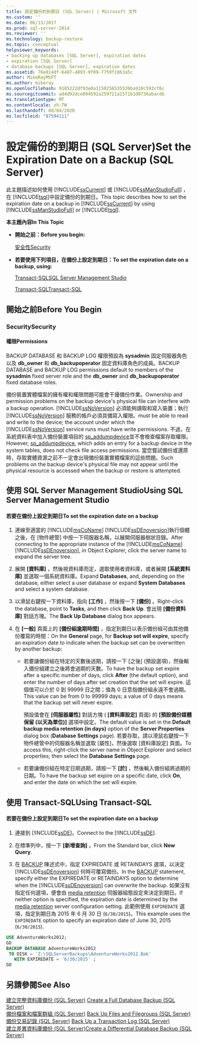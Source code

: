 ```yaml
---
title: 設定備份的到期日 (SQL Server) | Microsoft 文件
ms.custom: ''
ms.date: 06/13/2017
ms.prod: sql-server-2014
ms.reviewer: ''
ms.technology: backup-restore
ms.topic: conceptual
helpviewer_keywords:
- backing up databases [SQL Server], expiration dates
- expiration [SQL Server]
- database backups [SQL Server], expiration dates
ms.assetid: 76e814df-6487-4893-9f09-7759f1863a5c
author: MikeRayMSFT
ms.author: mikeray
ms.openlocfilehash: 9185222df93e0a1150256535526ba910c593cf6c
ms.sourcegitcommit: ad4d92dce894592a259721a1571b1d8736abacdb
ms.translationtype: MT
ms.contentlocale: zh-TW
ms.lasthandoff: 08/04/2020
ms.locfileid: "87594111"
---
```

# <a name="set-the-expiration-date-on-a-backup-sql-server"></a><span data-ttu-id="6b2bb-102">設定備份的到期日 (SQL Server)</span><span class="sxs-lookup"><span data-stu-id="6b2bb-102">Set the Expiration Date on a Backup (SQL Server)</span></span>
  <span data-ttu-id="6b2bb-103">此主題描述如何使用 [!INCLUDE[ssCurrent](../../includes/sscurrent-md.md)] 或 [!INCLUDE[ssManStudioFull](../../includes/ssmanstudiofull-md.md)] ，在 [!INCLUDE[tsql](../../includes/tsql-md.md)]中設定備份的到期日。</span><span class="sxs-lookup"><span data-stu-id="6b2bb-103">This topic describes how to set the expiration date on a backup in [!INCLUDE[ssCurrent](../../includes/sscurrent-md.md)] by using [!INCLUDE[ssManStudioFull](../../includes/ssmanstudiofull-md.md)] or [!INCLUDE[tsql](../../includes/tsql-md.md)].</span></span>  
  
 <span data-ttu-id="6b2bb-104">**本主題內容**</span><span class="sxs-lookup"><span data-stu-id="6b2bb-104">**In This Topic**</span></span>  
  
-   <span data-ttu-id="6b2bb-105">**開始之前：**</span><span class="sxs-lookup"><span data-stu-id="6b2bb-105">**Before you begin:**</span></span>  
  
     [<span data-ttu-id="6b2bb-106">安全性</span><span class="sxs-lookup"><span data-stu-id="6b2bb-106">Security</span></span>](#Security)  
  
-   <span data-ttu-id="6b2bb-107">**若要使用下列項目，在備份上設定到期日：**</span><span class="sxs-lookup"><span data-stu-id="6b2bb-107">**To set the expiration date on a backup, using:**</span></span>  
  
     [<span data-ttu-id="6b2bb-108">Transact-SQL</span><span class="sxs-lookup"><span data-stu-id="6b2bb-108">SQL Server Management Studio</span></span>](#SSMSProcedure)  
  
     [<span data-ttu-id="6b2bb-109">Transact-SQL</span><span class="sxs-lookup"><span data-stu-id="6b2bb-109">Transact-SQL</span></span>](#TsqlProcedure)  
  
##  <a name="before-you-begin"></a><a name="BeforeYouBegin"></a> <span data-ttu-id="6b2bb-110">開始之前</span><span class="sxs-lookup"><span data-stu-id="6b2bb-110">Before You Begin</span></span>  
  
###  <a name="security"></a><a name="Security"></a> <span data-ttu-id="6b2bb-111">Security</span><span class="sxs-lookup"><span data-stu-id="6b2bb-111">Security</span></span>  
  
####  <a name="permissions"></a><a name="Permissions"></a> <span data-ttu-id="6b2bb-112">權限</span><span class="sxs-lookup"><span data-stu-id="6b2bb-112">Permissions</span></span>  
 <span data-ttu-id="6b2bb-113">BACKUP DATABASE 和 BACKUP LOG 權限預設為 **sysadmin** 固定伺服器角色以及 **db_owner** 和 **db_backupoperator** 固定資料庫角色的成員。</span><span class="sxs-lookup"><span data-stu-id="6b2bb-113">BACKUP DATABASE and BACKUP LOG permissions default to members of the **sysadmin** fixed server role and the **db_owner** and **db_backupoperator** fixed database roles.</span></span>  
  
 <span data-ttu-id="6b2bb-114">備份裝置實體檔案的擁有權和權限問題可能會干擾備份作業。</span><span class="sxs-lookup"><span data-stu-id="6b2bb-114">Ownership and permission problems on the backup device's physical file can interfere with a backup operation.</span></span> [!INCLUDE[ssNoVersion](../../includes/ssnoversion-md.md)] <span data-ttu-id="6b2bb-115">必須能夠讀取和寫入裝置；執行 [!INCLUDE[ssNoVersion](../../includes/ssnoversion-md.md)] 服務的帳戶必須具備寫入權限。</span><span class="sxs-lookup"><span data-stu-id="6b2bb-115">must be able to read and write to the device; the account under which the [!INCLUDE[ssNoVersion](../../includes/ssnoversion-md.md)] service runs must have write permissions.</span></span> <span data-ttu-id="6b2bb-116">不過，在系統資料表中加入備份裝置項目的 [sp_addumpdevice](/sql/relational-databases/system-stored-procedures/sp-addumpdevice-transact-sql)並不會檢查檔案存取權限。</span><span class="sxs-lookup"><span data-stu-id="6b2bb-116">However, [sp_addumpdevice](/sql/relational-databases/system-stored-procedures/sp-addumpdevice-transact-sql), which adds an entry for a backup device in the system tables, does not check file access permissions.</span></span> <span data-ttu-id="6b2bb-117">當您嘗試備份或還原時，存取實體資源之前不一定會出現備份裝置實體檔案的這些問題。</span><span class="sxs-lookup"><span data-stu-id="6b2bb-117">Such problems on the backup device's physical file may not appear until the physical resource is accessed when the backup or restore is attempted.</span></span>  
  
##  <a name="using-sql-server-management-studio"></a><a name="SSMSProcedure"></a> <span data-ttu-id="6b2bb-118">使用 SQL Server Management Studio</span><span class="sxs-lookup"><span data-stu-id="6b2bb-118">Using SQL Server Management Studio</span></span>  
  
#### <a name="to-set-the-expiration-date-on-a-backup"></a><span data-ttu-id="6b2bb-119">若要在備份上設定到期日</span><span class="sxs-lookup"><span data-stu-id="6b2bb-119">To set the expiration date on a backup</span></span>  
  
1.  <span data-ttu-id="6b2bb-120">連線至適當的 [!INCLUDE[msCoName](../../includes/msconame-md.md)] [!INCLUDE[ssDEnoversion](../../../includes/ssdenoversion-md.md)]執行個體之後，在 [物件總管] 中按一下伺服器名稱，以展開伺服器樹狀目錄。</span><span class="sxs-lookup"><span data-stu-id="6b2bb-120">After connecting to the appropriate instance of the [!INCLUDE[msCoName](../../includes/msconame-md.md)] [!INCLUDE[ssDEnoversion](../../../includes/ssdenoversion-md.md)], in Object Explorer, click the server name to expand the server tree.</span></span>  
  
2.  <span data-ttu-id="6b2bb-121">展開 **[資料庫]** ，然後視資料庫而定，選取使用者資料庫，或者展開 **[系統資料庫]** 並選取一個系統資料庫。</span><span class="sxs-lookup"><span data-stu-id="6b2bb-121">Expand **Databases**, and, depending on the database, either select a user database or expand **System Databases** and select a system database.</span></span>  
  
3.  <span data-ttu-id="6b2bb-122">以滑鼠右鍵按一下資料庫，指向 **[工作]** ，然後按一下 **[備份]** 。</span><span class="sxs-lookup"><span data-stu-id="6b2bb-122">Right-click the database, point to **Tasks**, and then click **Back Up**.</span></span> <span data-ttu-id="6b2bb-123">會出現 **[備份資料庫]** 對話方塊。</span><span class="sxs-lookup"><span data-stu-id="6b2bb-123">The **Back Up Database** dialog box appears.</span></span>  
  
4.  <span data-ttu-id="6b2bb-124">在 **[一般]** 頁面上的 **[備份組逾期時間]** ，指定到期日以表示備份組可由其他備份覆寫的時間：</span><span class="sxs-lookup"><span data-stu-id="6b2bb-124">On the **General** page, for **Backup set will expire**, specify an expiration date to indicate when the backup set can be overwritten by another backup:</span></span>  
  
    -   <span data-ttu-id="6b2bb-125">若要讓備份組在特定的天數後過期，請按一下 [之後]  \(預設選項)，然後輸入備份組建立之後將會過期的天數。</span><span class="sxs-lookup"><span data-stu-id="6b2bb-125">To have the backup set expire after a specific number of days, click **After** (the default option), and enter the number of days after set creation that the set will expire.</span></span> <span data-ttu-id="6b2bb-126">這個值可以介於 0 到 99999 日之間；值為 0 日意指備份組永遠不會過期。</span><span class="sxs-lookup"><span data-stu-id="6b2bb-126">This value can be from 0 to 99999 days; a value of 0 days means that the backup set will never expire.</span></span>  
  
         <span data-ttu-id="6b2bb-127">預設值會在 **[伺服器屬性]** 對話方塊 ( **[資料庫設定]** 頁面) 的 **[預設備份媒體保留 (以天為單位)]** 選項中設定。</span><span class="sxs-lookup"><span data-stu-id="6b2bb-127">The default value is set in the **Default backup media retention (in days)** option of the **Server Properties** dialog box (**Database Settings** page).</span></span> <span data-ttu-id="6b2bb-128">若要存取，請以滑鼠右鍵按一下物件總管中的伺服器名稱並選取 [屬性]，然後選取 [資料庫設定]  頁面。</span><span class="sxs-lookup"><span data-stu-id="6b2bb-128">To access this, right-click the server name in Object Explorer and select properties; then select the **Database Settings** page.</span></span>  
  
    -   <span data-ttu-id="6b2bb-129">若要讓備份組在特定日期過期，請按一下 **[於]** ，然後輸入備份組將過期的日期。</span><span class="sxs-lookup"><span data-stu-id="6b2bb-129">To have the backup set expire on a specific date, click **On**, and enter the date on which the set will expire.</span></span>  
  
##  <a name="using-transact-sql"></a><a name="TsqlProcedure"></a> <span data-ttu-id="6b2bb-130">使用 Transact-SQL</span><span class="sxs-lookup"><span data-stu-id="6b2bb-130">Using Transact-SQL</span></span>  
  
#### <a name="to-set-the-expiration-date-on-a-backup"></a><span data-ttu-id="6b2bb-131">若要在備份上設定到期日</span><span class="sxs-lookup"><span data-stu-id="6b2bb-131">To set the expiration date on a backup</span></span>  
  
1.  <span data-ttu-id="6b2bb-132">連接到 [!INCLUDE[ssDE](../../includes/ssde-md.md)]。</span><span class="sxs-lookup"><span data-stu-id="6b2bb-132">Connect to the [!INCLUDE[ssDE](../../includes/ssde-md.md)].</span></span>  
  
2.  <span data-ttu-id="6b2bb-133">在標準列中，按一下 **[新增查詢]** 。</span><span class="sxs-lookup"><span data-stu-id="6b2bb-133">From the Standard bar, click **New Query**.</span></span>  
  
3.  <span data-ttu-id="6b2bb-134">在 [BACKUP](/sql/t-sql/statements/backup-transact-sql) 陳述式中，指定 EXPIREDATE 或 RETAINDAYS 選項，以決定 [!INCLUDE[ssDEnoversion](../../../includes/ssdenoversion-md.md)] 何時可覆寫備份。</span><span class="sxs-lookup"><span data-stu-id="6b2bb-134">In the [BACKUP](/sql/t-sql/statements/backup-transact-sql) statement, specify either the EXPIREDATE or RETAINDAYS option to determine when the [!INCLUDE[ssDEnoversion](../../../includes/ssdenoversion-md.md)] can overwrite the backup.</span></span> <span data-ttu-id="6b2bb-135">如果沒有指定任何選項，便會由 [media retention](../../database-engine/configure-windows/configure-the-media-retention-server-configuration-option.md) 伺服器組態設定來決定到期日。</span><span class="sxs-lookup"><span data-stu-id="6b2bb-135">If neither option is specified, the expiration date is determined by the [media retention](../../database-engine/configure-windows/configure-the-media-retention-server-configuration-option.md) server configuration setting.</span></span> <span data-ttu-id="6b2bb-136">此範例使用 `EXPIREDATE` 選項，指定到期日為 2015 年 6 月 30 日 (`6/30/2015`)。</span><span class="sxs-lookup"><span data-stu-id="6b2bb-136">This example uses the `EXPIREDATE` option to specify an expiration date of June 30, 2015 (`6/30/2015`).</span></span>  
  
```sql  
USE AdventureWorks2012;  
GO  
BACKUP DATABASE AdventureWorks2012  
 TO DISK = 'Z:\SQLServerBackups\AdventureWorks2012.Bak'  
   WITH EXPIREDATE = '6/30/2015' ;  
GO  
```  
  
## <a name="see-also"></a><span data-ttu-id="6b2bb-137">另請參閱</span><span class="sxs-lookup"><span data-stu-id="6b2bb-137">See Also</span></span>  
 <span data-ttu-id="6b2bb-138">[建立完整資料庫備份 &#40;SQL Server&#41;](create-a-full-database-backup-sql-server.md) </span><span class="sxs-lookup"><span data-stu-id="6b2bb-138">[Create a Full Database Backup &#40;SQL Server&#41;](create-a-full-database-backup-sql-server.md) </span></span>  
 <span data-ttu-id="6b2bb-139">[備份檔案和檔案群組 &#40;SQL Server&#41;](back-up-files-and-filegroups-sql-server.md) </span><span class="sxs-lookup"><span data-stu-id="6b2bb-139">[Back Up Files and Filegroups &#40;SQL Server&#41;](back-up-files-and-filegroups-sql-server.md) </span></span>  
 <span data-ttu-id="6b2bb-140">[備份交易記錄 &#40;SQL Server&#41;](back-up-a-transaction-log-sql-server.md) </span><span class="sxs-lookup"><span data-stu-id="6b2bb-140">[Back Up a Transaction Log &#40;SQL Server&#41;](back-up-a-transaction-log-sql-server.md) </span></span>  
 [<span data-ttu-id="6b2bb-141">建立差異資料庫備份 &#40;SQL Server&#41;</span><span class="sxs-lookup"><span data-stu-id="6b2bb-141">Create a Differential Database Backup &#40;SQL Server&#41;</span></span>](create-a-differential-database-backup-sql-server.md)  
  
  
